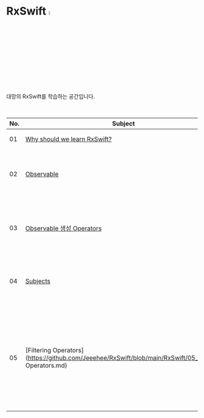 # RxSwift <img src="https://user-images.githubusercontent.com/92635121/191955960-95768ced-c2bc-404f-87f0-885f3fa91ca2.png" width=5%/>
대망의 RxSwift를 학습하는 공간입니다.

<br>

|No.|Subject|Note|
|---|---|---|
|01|[Why should we learn RxSwift?](https://github.com/Jeeehee/RxSwift/blob/main/RxSwift/01_WhyShouldWeLearnRxSwift.md)|RxSwift를 배워야 하는 이유|
|02|[Observable](https://github.com/Jeeehee/RxSwift/blob/main/RxSwift/02_Observable.md)|- RxSwift의 핵심 Obsevable<br />- onNext, onCompleted, onError<br />- Dispose|
|03|[Observable 생성 Operators](https://github.com/Jeeehee/RxSwift/blob/main/RxSwift/03_Operators.md)|- Observable 생성 연산자<br />- Just, Of, From, Create, Range, Empty, Never, Interval,  Timer, Deferred, Repeat|
|04|[Subjects](https://github.com/Jeeehee/RxSwift/blob/main/RxSwift/04_Subjects.md)|- Observable + Observer = Subject<br />- PublishSubject, BehaviorSubject, RelaySubject, Behavior Relay|
|05|[Filtering Operators](https://github.com/Jeeehee/RxSwift/blob/main/RxSwift/05_Filtering Operators.md)|- 제약 조건을 적용해 처리하고자 하는 값만 방출<br />-  ignoreElements, element(at: ), fliter, skip(count:), skip(while:), skip(until:), take(count:), take(while:), take(until:), enumerated, distinctUntilChanged|
